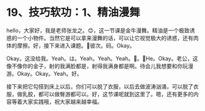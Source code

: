 # 19、技巧软功：1、精油漫舞

hello，大家好，我是老师张龙之。😊，这一节课是金牛漫舞。精油是一个极致诱惑的一个小物件。当然它是可以拿来漫舞的话，可以让它视觉极大的诱惑，还有肉体的摩擦。好，接下来进入课题。🎼彼次。码。Okay。

Okay。这没给我。Yeah。は。Yeah。Yeah。Yeah。🎼。🎼He。Okay。老公，这像不像你的金子，射的我满脸都是，射得我满身都是啊。待会儿我想要和你玩漫游。Okay。Okay。Yeah。好。

接下来把它勾搭到床上以后，你们可以脱了衣服，以后去做波涛汹涌，可以脱了衣服，做乳胶，都可以做臀游都可以。好，这节课呢就到这里了。嗯，还有更多的内容等着大家实践哦，祝大家越来越幸福。

